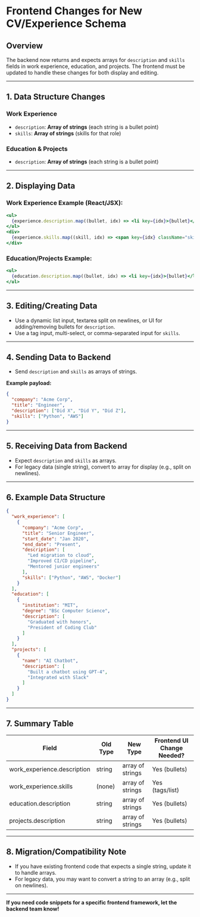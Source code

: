 # Frontend Changes for New CV/Experience Schema

## Overview
The backend now returns and expects arrays for `description` and `skills` fields in work experience, education, and projects. The frontend must be updated to handle these changes for both display and editing.

---

## 1. Data Structure Changes

### Work Experience
- `description`: **Array of strings** (each string is a bullet point)
- `skills`: **Array of strings** (skills for that role)

### Education & Projects
- `description`: **Array of strings** (each string is a bullet point)

---

## 2. Displaying Data

### Work Experience Example (React/JSX):
```jsx
<ul>
  {experience.description.map((bullet, idx) => <li key={idx}>{bullet}</li>)}
</ul>
<div>
  {experience.skills.map((skill, idx) => <span key={idx} className="skill-chip">{skill}</span>)}
</div>
```

### Education/Projects Example:
```jsx
<ul>
  {education.description.map((bullet, idx) => <li key={idx}>{bullet}</li>)}
</ul>
```

---

## 3. Editing/Creating Data
- Use a dynamic list input, textarea split on newlines, or UI for adding/removing bullets for `description`.
- Use a tag input, multi-select, or comma-separated input for `skills`.

---

## 4. Sending Data to Backend
- Send `description` and `skills` as arrays of strings.

**Example payload:**
```json
{
  "company": "Acme Corp",
  "title": "Engineer",
  "description": ["Did X", "Did Y", "Did Z"],
  "skills": ["Python", "AWS"]
}
```

---

## 5. Receiving Data from Backend
- Expect `description` and `skills` as arrays.
- For legacy data (single string), convert to array for display (e.g., split on newlines).

---

## 6. Example Data Structure
```json
{
  "work_experience": [
    {
      "company": "Acme Corp",
      "title": "Senior Engineer",
      "start_date": "Jan 2020",
      "end_date": "Present",
      "description": [
        "Led migration to cloud",
        "Improved CI/CD pipeline",
        "Mentored junior engineers"
      ],
      "skills": ["Python", "AWS", "Docker"]
    }
  ],
  "education": [
    {
      "institution": "MIT",
      "degree": "BSc Computer Science",
      "description": [
        "Graduated with honors",
        "President of Coding Club"
      ]
    }
  ],
  "projects": [
    {
      "name": "AI Chatbot",
      "description": [
        "Built a chatbot using GPT-4",
        "Integrated with Slack"
      ]
    }
  ]
}
```

---

## 7. Summary Table

| Field                        | Old Type | New Type         | Frontend UI Change Needed? |
|------------------------------|----------|------------------|---------------------------|
| work_experience.description  | string   | array of strings | Yes (bullets)             |
| work_experience.skills       | (none)   | array of strings | Yes (tags/list)           |
| education.description        | string   | array of strings | Yes (bullets)             |
| projects.description         | string   | array of strings | Yes (bullets)             |

---

## 8. Migration/Compatibility Note
- If you have existing frontend code that expects a single string, update it to handle arrays.
- For legacy data, you may want to convert a string to an array (e.g., split on newlines).

---

**If you need code snippets for a specific frontend framework, let the backend team know!** 
